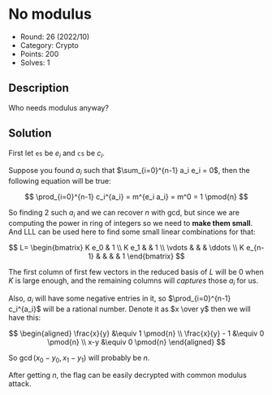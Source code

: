 # No modulus

* Round: 26 (2022/10)
* Category: Crypto
* Points: 200
* Solves: 1

## Description

Who needs modulus anyway?

## Solution

First let `es` be $e_i$ and `cs` be $c_i$.

Suppose you found $a_i$ such that $\sum_{i=0}^{n-1} a_i e_i = 0$, then the following equation will be true:

$$
\prod_{i=0}^{n-1} c_i^{a_i} = m^{e_i a_i} = m^0 = 1 \pmod{n}
$$

So finding 2 such $a_i$ and we can recover $n$ with gcd, but since we are computing the power in ring of integers so we need to **make them small**. And LLL can be used here to find some small linear combinations for that:

$$
L=
\begin{bmatrix}
K e_0 & 1 \\
K e_1 & & 1 \\
\vdots & & & \ddots \\
K e_{n-1} & & & & 1
\end{bmatrix}
$$

The first column of first few vectors in the reduced basis of $L$ will be $0$ when $K$ is large enough, and the remaining columns will *captures* those $a_i$ for us.

Also, $a_i$ will have some negative entries in it, so $\prod_{i=0}^{n-1} c_i^{a_i}$ will be a rational number. Denote it as $x \over y$ then we will have this:

$$
\begin{aligned}
\frac{x}{y} &\equiv 1 \pmod{n} \\
\frac{x}{y} - 1 &\equiv 0 \pmod{n} \\
x-y &\equiv 0 \pmod{n}
\end{aligned}
$$

So $\gcd(x_0-y_0, x_1-y_1)$ will probably be $n$.

After getting $n$, the flag can be easily decrypted with common modulus attack.

